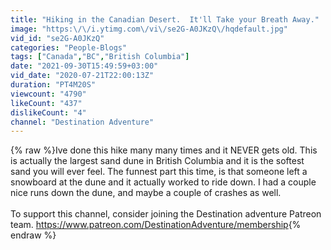 ```yaml
---
title: "Hiking in the Canadian Desert.  It'll Take your Breath Away."
image: "https:\/\/i.ytimg.com\/vi\/se2G-A0JKzQ\/hqdefault.jpg"
vid_id: "se2G-A0JKzQ"
categories: "People-Blogs"
tags: ["Canada","BC","British Columbia"]
date: "2021-09-30T15:49:59+03:00"
vid_date: "2020-07-21T22:00:13Z"
duration: "PT4M20S"
viewcount: "4790"
likeCount: "437"
dislikeCount: "4"
channel: "Destination Adventure"
---
```

{% raw %}Ive done this hike many many times and it NEVER gets old.  This is actually the largest sand dune in British Columbia and it is the softest sand you will ever feel. The funnest part this time, is that someone left a snowboard at the dune and it actually worked to ride down.  I had a couple nice runs down the dune, and maybe a couple of crashes as well.<br /><br />To support this channel, consider joining the Destination adventure Patreon team.  <a rel="nofollow" target="blank" href="https://www.patreon.com/DestinationAdventure/membership">https://www.patreon.com/DestinationAdventure/membership</a>{% endraw %}
